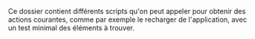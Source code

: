 Ce dossier contient différents scripts qu'on peut appeler pour obtenir des actions courantes, comme par exemple le recharger de l'application, avec un test minimal des éléments à trouver.
